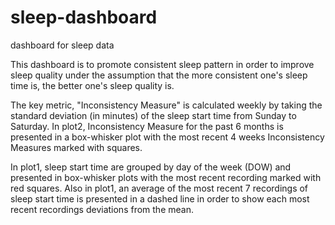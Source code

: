 # sleep-dashboard
dashboard for sleep data

This dashboard is to promote consistent sleep pattern in order to improve sleep quality under the assumption that the more consistent
one's sleep time is, the better one's sleep quality is. 

The key metric, "Inconsistency Measure" is calculated weekly by taking the standard deviation (in minutes) of the sleep start time from Sunday to Saturday. 
In plot2, Inconsistency Measure for the past 6 months is presented in a box-whisker plot with the most recent 4 weeks Inconsistency Measures marked with squares.

In plot1, sleep start time are grouped by day of the week (DOW) and presented in box-whisker plots with the most recent recording marked with red squares. 
Also in plot1, an average of the most recent 7 recordings of sleep start time is presented in a dashed line in order to show each most recent recordings deviations from the mean.


